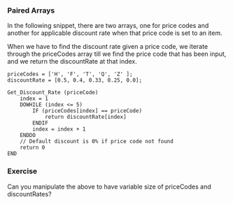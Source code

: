 ### Paired Arrays

In the following snippet, there are two arrays, one for price codes and another for applicable discount rate when that price code is set to an item.

When we have to find the discount rate given a price code, we iterate through the priceCodes array till we find the price code that has been input, and we return the discountRate at that index.


```
priceCodes = ['H', 'F', 'T', 'Q', 'Z' ];
discountRate = [0.5, 0.4, 0.33, 0.25, 0.0];

Get_Discount_Rate (priceCode)
    index = 1
    DOWHILE (index <= 5)
        IF (priceCodes[index] == priceCode)
            return discountRate[index]
        ENDIF
        index = index + 1
    ENDDO
    // Default discount is 0% if price code not found
    return 0
END
```

### Exercise

Can you manipulate the above to have variable size of priceCodes and discountRates?
